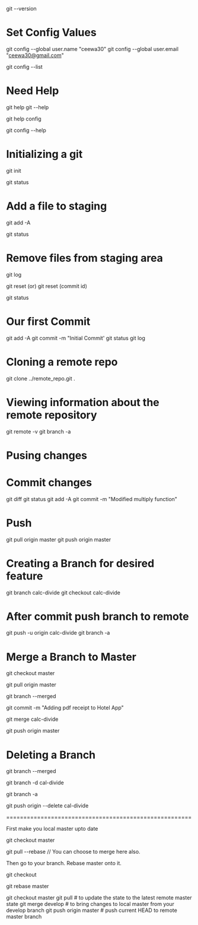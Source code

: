 git --version

# Set Config Values

git config --global user.name "ceewa30"
git config --global user.email "ceewa30@gmail.com"

git config --list

# Need Help

git help <verb>
git <verb> --help

git help config

git config --help

# Initializing a git

git init

git status

# Add a file to staging

git add -A

git status

# Remove files from staging area
git log

git reset (or) git reset (commit id)

git status

# Our first Commit

git add -A
git commit -m "Initial Commit'
git status
git log

# Cloning a remote repo

git clone ../remote_repo.git .

# Viewing information about the remote repository

git remote -v
git branch -a

# Pusing changes
# Commit changes

git diff
git status
git add -A
git commit -m "Modified multiply function"

# Push
git pull origin master
git push origin master

# Creating a Branch for desired feature

git branch calc-divide
git checkout calc-divide

# After commit push branch to remote

git push -u origin calc-divide
git branch -a

# Merge a Branch to Master

git checkout master

git pull origin master

git branch --merged

git commit -m "Adding pdf receipt to Hotel App"

git merge calc-divide

git push origin master

# Deleting a Branch

git branch --merged

git branch -d cal-divide

git branch -a

git push origin --delete cal-divide



======================================================

First make you local master upto date

git checkout master

git pull --rebase // You can choose to merge here also.

Then go to your branch. Rebase master onto it.

git checkout <branch>

git rebase master



git checkout master
git pull               # to update the state to the latest remote master state
git merge develop      # to bring changes to local master from your develop branch
git push origin master # push current HEAD to remote master branch

